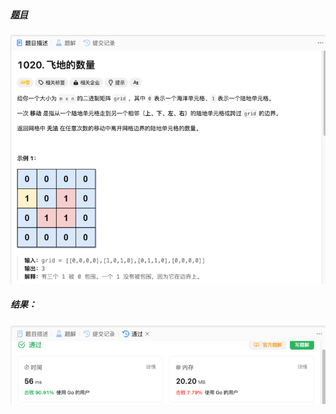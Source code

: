 ##### [题目](https://leetcode.cn/problems/number-of-enclaves/description/)
![pic](img.png)
##### 结果：
![pic](result.png)